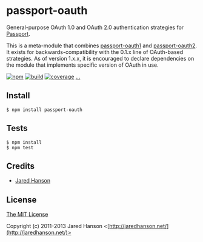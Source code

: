 # passport-oauth

General-purpose OAuth 1.0 and OAuth 2.0 authentication strategies for [Passport](https://github.com/jaredhanson/passport).

This is a meta-module that combines [passport-oauth1](https://github.com/jaredhanson/passport-oauth1)
and [passport-oauth2](https://github.com/jaredhanson/passport-oauth2).  It
exists for backwards-compatibility with the 0.1.x line of OAuth-based
strategies.  As of version 1.x.x, it is encouraged to declare dependencies
on the module that implements specific version of OAuth in use.

[![npm](https://img.shields.io/npm/v/passport-oauth.svg)](https://www.npmjs.com/package/passport-oauth)
[![build](https://img.shields.io/travis/jaredhanson/passport-oauth.svg)](https://travis-ci.org/jaredhanson/passport-oauth)
[![coverage](https://img.shields.io/coveralls/jaredhanson/passport-oauth.svg)](https://coveralls.io/github/jaredhanson/passport-oauth)
[...](https://github.com/jaredhanson/passport-oauth/wiki/Status)

## Install

    $ npm install passport-oauth

## Tests

    $ npm install
    $ npm test

## Credits

  - [Jared Hanson](http://github.com/jaredhanson)

## License

[The MIT License](http://opensource.org/licenses/MIT)

Copyright (c) 2011-2013 Jared Hanson <[http://jaredhanson.net/](http://jaredhanson.net/)>


